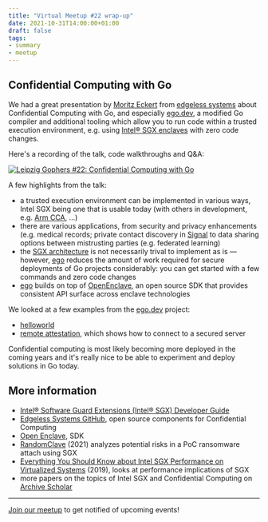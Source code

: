 ```yaml
---
title: "Virtual Meetup #22 wrap-up"
date: 2021-10-31T14:00:00+01:00
draft: false
tags:
- summary
- meetup
---
```


## Confidential Computing with Go

We had a great presentation by [Moritz Eckert](https://twitter.com/m1ghtymo)
from [edgeless systems](https://edgeless.systems) about Confidential Computing
with Go, and especially [ego.dev](https://ego.dev), a modified Go compiler and
additional tooling which allow you to run code within a trusted execution
environment, e.g. using [Intel® SGX
enclaves](https://en.wikipedia.org/wiki/Software_Guard_Extensions) with zero
code changes.

Here's a recording of the talk, code walkthroughs and Q&A:

[![Leipzig Gophers #22: Confidential Computing with Go](https://img.youtube.com/vi/oycZLZdI8s8/0.jpg)](https://www.youtube.com/watch?v=oycZLZdI8s8)

A few highlights from the talk:

* a trusted execution environment can be implemented in various ways, Intel SGX
  being one that is usable today (with others in development, e.g. [Arm
  CCA](https://www.arm.com/company/news/2021/06/arm-cca-will-put-confidential-compute-in-the-hands-of-every-developer), ...)
* there are various applications, from security and privacy enhancements (e.g.
  medical records; private contact discovery in
  [Signal](https://github.com/signalapp/ContactDiscoveryService) to data
  sharing options between mistrusting parties (e.g. federated learning)
* the [SGX
  architecture](https://sgx101.gitbook.io/sgx101/sgx-bootstrap/overview) is
not necessarily trival to implement as is &mdash; however, [ego](https://www.ego.dev/) reduces the amount of
work required for secure deployments of Go projects considerably: you can get started with a few commands and zero code changes
* [ego](https://ego.dev) builds on top of [OpenEnclave](https://openenclave.io/sdk/), an open source SDK that provides consistent API surface across enclave technologies

We looked at a few examples from the [ego.dev](https://github.com/edgelesssys/ego) project:

* [helloworld](https://github.com/edgelesssys/ego/tree/master/samples/helloworld)
* [remote attestation](https://github.com/edgelesssys/ego/tree/master/samples/remote_attestation), which shows how to connect to a secured server

Confidential computing is most likely becoming more deployed in the coming
years and it's really nice to be able to experiment and deploy solutions in Go
today.

## More information

* [Intel® Software Guard Extensions (Intel® SGX) Developer Guide](https://download.01.org/intel-sgx/linux-2.2/docs/Intel_SGX_Developer_Guide.pdf)
* [Edgeless Systems GitHub](https://github.com/edgelesssys), open source components for Confidential Computing
* [Open Enclave](https://openenclave.io), SDK
* [RandomClave](https://arxiv.org/abs/2107.09470) (2021) analyzes potential risks in a PoC ransomware attach using SGX
* [Everything You Should Know about Intel SGX Performance on Virtualized Systems](https://hal.archives-ouvertes.fr/hal-02947792/document) (2019), looks at performance implications of SGX
* more papers on the topics of Intel SGX and Confidential Computing on [Archive Scholar](https://scholar.archive.org/search?q=%22intel+sgx%22+OR+%22confidential+computing%22&sort_order=time_desc)


----

[Join our meetup](https://www.meetup.com/Leipzig-Golang) to get notified of
upcoming events!

